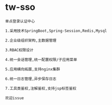 # tw-sso 
	单点登录认证中心

	1.采用技术SpringBoot,Spring-Session,Redis,Mysql

	2.企业级组织架构,主数据管理

	3.RBAC权限设计

	4.统一会话管理,统一配置权限/子应用菜单

	5.应用横向拓展,支持nginx集群

	6.统一日志管理,异步保存日志

	7.工具类鉴权,注解鉴权,支持jsp标签鉴权

	欢迎issue
